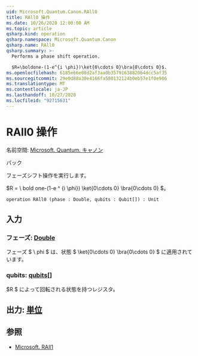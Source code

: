 ```yaml
---
uid: Microsoft.Quantum.Canon.RAll0
title: RAll0 操作
ms.date: 10/26/2020 12:00:00 AM
ms.topic: article
qsharp.kind: operation
qsharp.namespace: Microsoft.Quantum.Canon
qsharp.name: RAll0
qsharp.summary: >-
  Performs a phase shift operation.

  $R=\boldone-(1-e^{i \phi})\ket{0\cdots 0}\bra{0\cdots 0}$.
ms.openlocfilehash: 6185e66e08d2af3aa0b35791638820b4dcc5af35
ms.sourcegitcommit: 29e0d88a30e4166fa580132124b0eb57e1f0e986
ms.translationtype: MT
ms.contentlocale: ja-JP
ms.lasthandoff: 10/27/2020
ms.locfileid: "92715631"
---
```

# <a name="rall0-operation"></a>RAll0 操作

名前空間: [Microsoft. Quantum. キャノン](xref:Microsoft.Quantum.Canon)

パック [](https://nuget.org/packages/)


フェーズシフト操作を実行します。

$R = \ bold one-(1-e ^ {i \phi}) \ket{0\cdots 0} \bra{0\cdots 0} $。

```qsharp
operation RAll0 (phase : Double, qubits : Qubit[]) : Unit
```


## <a name="input"></a>入力

### <a name="phase--double"></a>フェーズ: [Double](xref:microsoft.quantum.lang-ref.double)

フェーズ $ \ phi $ は、状態 $ \ket{0\cdots 0} \bra{0\cdots 0} $ に適用されています。


### <a name="qubits--qubit"></a>qubits: [qubits](xref:microsoft.quantum.lang-ref.qubit)[]

$R $ によって回転される状態を持つレジスタ。



## <a name="output--unit"></a>出力: [単位](xref:microsoft.quantum.lang-ref.unit)



## <a name="see-also"></a>参照

- [Microsoft. RAll1](xref:Microsoft.Quantum.Canon.RAll1)